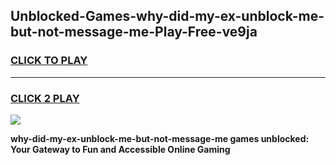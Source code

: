 
## Unblocked-Games-why-did-my-ex-unblock-me-but-not-message-me-Play-Free-ve9ja
<h3>
<a href="https://premium76.site?title=why-did-my-ex-unblock-me-but-not-message-me&ref=20M">CLICK TO PLAY</a></h3>
<hr>

<h3>
<a href="https://premium76.site?title=why-did-my-ex-unblock-me-but-not-message-me&ref=20M">CLICK 2 PLAY</a>
  
</h3>

<a href="https://premium76.site?title=why-did-my-ex-unblock-me-but-not-message-me&ref=19M"><img src="https://clearcache.store/games.png"></a>


**why-did-my-ex-unblock-me-but-not-message-me games unblocked: Your Gateway to Fun and Accessible Online Gaming**

